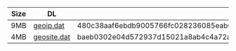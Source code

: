 |    Size   |     DL  | sha512sum |
|  ---  |  ---  |  ---  |
| 9MB | [geoip.dat](https://cdn.jsdelivr.net/gh/googleians/Rules@main/geoip.dat) | 480c38aaf6ebdb9005766fc028236085eab08e2cda324441f7fa0043d3afe2b4fd6ae2234c6cef5f5f95dcf13a7641f5d335f0eabb645e7067ddf438be400f8d |
| 4MB | [geosite.dat](https://cdn.jsdelivr.net/gh/googleians/Rules@main/geosite.dat) | baeb0302e04d572937d15021a8ab4c4a72a9a06a3326b881642254858cab15716e892ae211e8c9036096ae4af152f5cf604f0f56754356f089865111fecef1f3 |
